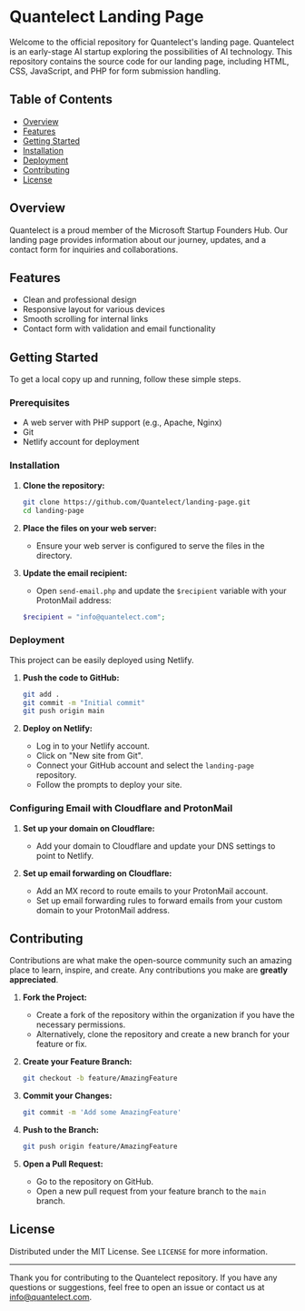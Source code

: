 # Quantelect Landing Page  
  
Welcome to the official repository for Quantelect's landing page. Quantelect is an early-stage AI startup exploring the possibilities of AI technology. This repository contains the source code for our landing page, including HTML, CSS, JavaScript, and PHP for form submission handling.  
  
## Table of Contents  
- [Overview](#overview)  
- [Features](#features)  
- [Getting Started](#getting-started)  
- [Installation](#installation)  
- [Deployment](#deployment)  
- [Contributing](#contributing)  
- [License](#license)  
  
## Overview  
Quantelect is a proud member of the Microsoft Startup Founders Hub. Our landing page provides information about our journey, updates, and a contact form for inquiries and collaborations.  
  
## Features  
- Clean and professional design  
- Responsive layout for various devices  
- Smooth scrolling for internal links  
- Contact form with validation and email functionality  
  
## Getting Started  
To get a local copy up and running, follow these simple steps.  
  
### Prerequisites  
- A web server with PHP support (e.g., Apache, Nginx)  
- Git  
- Netlify account for deployment  
  
### Installation  
1. **Clone the repository:**  
    ```sh  
    git clone https://github.com/Quantelect/landing-page.git  
    cd landing-page  
    ```  
  
2. **Place the files on your web server:**  
    - Ensure your web server is configured to serve the files in the directory.  
  
3. **Update the email recipient:**  
    - Open `send-email.php` and update the `$recipient` variable with your ProtonMail address:  
    ```php  
    $recipient = "info@quantelect.com";  
    ```  
  
### Deployment  
This project can be easily deployed using Netlify.  
  
1. **Push the code to GitHub:**  
    ```sh  
    git add .  
    git commit -m "Initial commit"  
    git push origin main  
    ```  
  
2. **Deploy on Netlify:**  
    - Log in to your Netlify account.  
    - Click on "New site from Git".  
    - Connect your GitHub account and select the `landing-page` repository.  
    - Follow the prompts to deploy your site.  
  
### Configuring Email with Cloudflare and ProtonMail  
1. **Set up your domain on Cloudflare:**  
    - Add your domain to Cloudflare and update your DNS settings to point to Netlify.  
  
2. **Set up email forwarding on Cloudflare:**  
    - Add an MX record to route emails to your ProtonMail account.  
    - Set up email forwarding rules to forward emails from your custom domain to your ProtonMail address.  
  
## Contributing  
Contributions are what make the open-source community such an amazing place to learn, inspire, and create. Any contributions you make are **greatly appreciated**.  
  
1. **Fork the Project:**  
    - Create a fork of the repository within the organization if you have the necessary permissions.  
    - Alternatively, clone the repository and create a new branch for your feature or fix.  
  
2. **Create your Feature Branch:**  
    ```sh  
    git checkout -b feature/AmazingFeature  
    ```  
  
3. **Commit your Changes:**  
    ```sh  
    git commit -m 'Add some AmazingFeature'  
    ```  
  
4. **Push to the Branch:**  
    ```sh  
    git push origin feature/AmazingFeature  
    ```  
  
5. **Open a Pull Request:**  
    - Go to the repository on GitHub.  
    - Open a new pull request from your feature branch to the `main` branch.  
  
## License  
Distributed under the MIT License. See `LICENSE` for more information.  
  
---  
  
Thank you for contributing to the Quantelect repository. If you have any questions or suggestions, feel free to open an issue or contact us at [info@quantelect.com](mailto:info@quantelect.com).  
